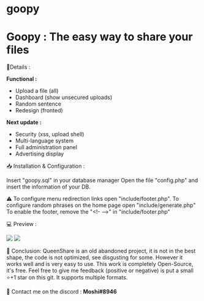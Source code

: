 # goopy


<h1>Goopy : The easy way to share your files </h1>


📂Details : 

<strong>Functional :</strong>
- Upload a file (all)
- Dashboard (show unsecured uploads)
- Random sentence
- Redesign (fronted)

<strong>Next update :</strong>
- Security (xss, upload shell)
- Multi-language system
- Full administration panel
- Advertising display


 📥 Installation & Configuration :
 
Insert "goopy.sql" in your database manager 
Open the file "config.php" and insert the information of your DB.

⚠️
To configure menu redirection links open "include/footer.php".
To configure random phrases on the home page open "include/generate.php"
To enable the footer, remove the "<!- -->" in "include/footer.php"

💻 Preview :

<img src="https://www.zupimages.net/up/22/12/4clr.png">
<img src="https://www.zupimages.net/up/22/12/j7tt.png">

📜 Conclusion:
QueenShare is an old abandoned project, it is not in the best shape, the code is not optimized, see disgusting for some. However it works well and is very easy to use.
This work is completely Open-Source, it's free. Feel free to give me feedback (positive or negative) is put a small ⭐️+1 star on this git.
It supports multiple formats.

📡 Contact me on the discord : <strong> Moshi#8946 </strong>
